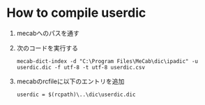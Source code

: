 # How to compile userdic


1. mecabへのパスを通す
1. 次のコードを実行する
    ```
    mecab-dict-index -d "C:\Program Files\MeCab\dic\ipadic" -u userdic.dic -f utf-8 -t utf-8 userdic.csv
    ```
1. mecabのrcfileに以下のエントリを追加

    ```
    userdic = $(rcpath)\..\dic\userdic.dic
    ```

